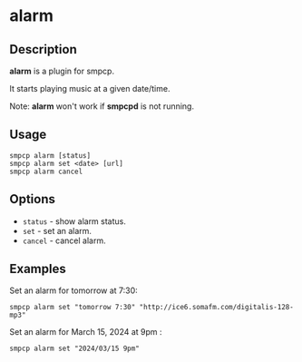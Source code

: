 # alarm

## Description

**alarm** is a plugin for smpcp.

It starts playing music at a given date/time.

Note: **alarm** won't work if **smpcpd** is not running.

## Usage

`smpcp alarm [status]`  
`smpcp alarm set <date> [url]`  
`smpcp alarm cancel`

## Options

*  `status` - show alarm status.
*  `set`    - set an alarm.
*  `cancel` - cancel alarm.

## Examples

Set an alarm for tomorrow at 7:30:

`smpcp alarm set "tomorrow 7:30" "http://ice6.somafm.com/digitalis-128-mp3"`


Set an alarm for March 15, 2024 at 9pm :

`smpcp alarm set "2024/03/15 9pm"`
